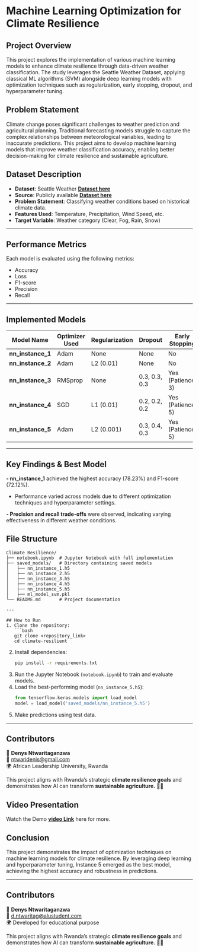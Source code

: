 # Machine Learning Optimization for Climate Resilience

## Project Overview
This project explores the implementation of various machine learning models to enhance climate resilience through data-driven weather classification. The study leverages the Seattle Weather Dataset, applying classical ML algorithms (SVM) alongside deep learning models with optimization techniques such as regularization, early stopping, dropout, and hyperparameter tuning.

## Problem Statement
Climate change poses significant challenges to weather prediction and agricultural planning. Traditional forecasting models struggle to capture the complex relationships between meteorological variables, leading to inaccurate predictions. This project aims to develop machine learning models that improve weather classification accuracy, enabling better decision-making for climate resilience and sustainable agriculture.

## Dataset Description
- **Dataset**: Seattle Weather **[Dataset here](https://drive.google.com/file/d/1-Rdcuv-yQCjVdkCMQkgyccx4eGAkjOmL/view?usp=sharing)**
- **Source**: Publicly available **[Dataset here](https://www.kaggle.com/code/petalme/seattle-weather-prediction/input)**
- **Problem Statement**: Classifying weather conditions based on historical climate data.
- **Features Used**: Temperature, Precipitation, Wind Speed,  etc.
- **Target Variable**: Weather category (Clear, Fog, Rain, Snow)

---
## Performance Metrics
Each model is evaluated using the following metrics:

- Accuracy
- Loss
- F1-score
- Precision
- Recall
  
---
## Implemented Models

| Model Name     | Optimizer Used | Regularization | Dropout | Early Stopping | Learning Rate | Accuracy | Precision | Recall | F1-Score |
|---------------|---------------|---------------|--------|--------------|--------------|---------|----------|--------|----------|
| **nn_instance_1** | Adam          | None          | None   | No           | 0.001        | 78.23%     | 67.48%     | 78.23%    | 72.12%   |
| **nn_instance_2** | Adam          | L2 (0.01)     | None   | No           | 0.001        |77.55%  | 66.76%      | 77.55%    | 71.48%      |
| **nn_instance_3** | RMSprop       | None          | 0.3, 0.3, 0.3 | Yes (Patience: 3) | 0.0005 | 75.51% | 64.71%      | 75.51%   | 69.53%      |
| **nn_instance_4** | SGD           | L1 (0.01)     | 0.2, 0.2, 0.2 | Yes (Patience: 5) | 0.01 | 76.87%  | 67.26%      | 76.87%    | 70.98%  |
| **nn_instance_5** | Adam          | L2 (0.001)    | 0.3, 0.4, 0.3 | Yes (Patience: 5) | 0.0001 | 68.03%  | 58.11%  | 68.03%  | 62.57% |

---
## Key Findings & Best Model
**- nn_instance_1** achieved the highest accuracy (78.23%) and F1-score (72.12%).

- Performance varied across models due to different optimization techniques and hyperparameter settings.

**- Precision and recall trade-offs** were observed, indicating varying effectiveness in different weather conditions.



## File Structure
```
Climate Resilience/
├── notebook.ipynb  # Jupyter Notebook with full implementation
├── saved_models/   # Directory containing saved models
│   ├── nn_instance_1.h5
│   ├── nn_instance_2.h5
│   ├── nn_instance_3.h5
│   ├── nn_instance_4.h5
│   ├── nn_instance_5.h5
│   ├── ml_model_svm.pkl
└── README.md       # Project documentation

---

## How to Run
1. Clone the repository:
   ```bash
   git clone <repository_link>
   cd climate-resilient
   ```
2. Install dependencies:
   ```bash
   pip install -r requirements.txt
   ```
3. Run the Jupyter Notebook (`notebook.ipynb`) to train and evaluate models.
4. Load the best-performing model (`nn_instance_5.h5`):
   ```python
   from tensorflow.keras.models import load_model
   model = load_model('saved_models/nn_instance_5.h5')
   ```
5. Make predictions using test data.

---

## Contributors
👤 **Denys Ntwaritaganzwa**  
📧 ntwaridenis@gmail.com  
🌍 African Leadership University, Rwanda  

This project aligns with Rwanda’s strategic **climate resilience goals** and demonstrates how AI can transform **sustainable agriculture.** 🌱🚀


## Video Presentation
Watch the Demo **[video Link](https://drive.google.com/file/d/1xPVuOydu7vtM7dhopXVRdfLkX4m6mvhY/view?usp=sharing)** here for more.

## Conclusion
This project demonstrates the impact of optimization techniques on machine learning models for climate resilience. By leveraging deep learning and hyperparameter tuning, Instance 5 emerged as the best model, achieving the highest accuracy and robustness in predictions.

---

## Contributors
👤 **Denys Ntwaritaganzwa**  
📧 d.ntwaritag@alustudent.com  
🌍 Developed for educational purpose  

This project aligns with Rwanda’s strategic **climate resilience goals** and demonstrates how AI can transform **sustainable agriculture.** 🌱🚀



